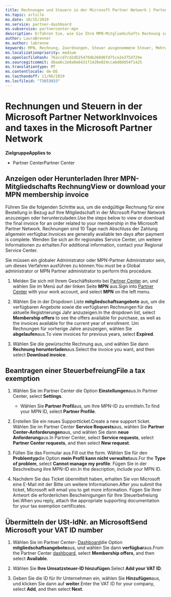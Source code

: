 ```yaml
---
title: Rechnungen und Steuern in der Microsoft Partner Network | Partner Center
ms.topic: article
ms.date: 10/25/2019
ms.service: partner-dashboard
ms.subservice: partnercenter-mpn
description: Erfahren Sie, wie Sie Ihre MPN-Mitgliedschafts Rechnung sowie eine Datei für die Steuerbefreiung anzeigen, herunterladen und Drucken und wie Sie Ihre Umsatzsteuer-ID an Microsoft senden können.
author: LauraBrenner
ms.author: labrenne
keywords: MPN, Rechnung, Zuordnungen, Steuer ausgenommene Steuer, Mehrwertsteuer, Umsatzsteuer-ID
ms.localizationpriority: medium
ms.openlocfilehash: 76accd7cd2db254784b260d6fd75ce2e375d729e
ms.sourcegitcommit: dbaa6c2e8a0e6431f1420e024cca6d0dd54f1425
ms.translationtype: MT
ms.contentlocale: de-DE
ms.lasthandoff: 11/06/2019
ms.locfileid: "73653033"
---
```

# <a name="invoices-and-taxes-in-the-microsoft-partner-network"></a><span data-ttu-id="944c9-104">Rechnungen und Steuern in der Microsoft Partner Network</span><span class="sxs-lookup"><span data-stu-id="944c9-104">Invoices and taxes in the Microsoft Partner Network</span></span>

<span data-ttu-id="944c9-105">**Zielgruppe**</span><span class="sxs-lookup"><span data-stu-id="944c9-105">**Applies to**</span></span>

-  <span data-ttu-id="944c9-106">Partner Center</span><span class="sxs-lookup"><span data-stu-id="944c9-106">Partner Center</span></span>

## <a name="view-or-download-your-mpn-membership-invoice"></a><span data-ttu-id="944c9-107">Anzeigen oder Herunterladen Ihrer MPN-Mitgliedschafts Rechnung</span><span class="sxs-lookup"><span data-stu-id="944c9-107">View or download your MPN membership invoice</span></span>

<span data-ttu-id="944c9-108">Führen Sie die folgenden Schritte aus, um die endgültige Rechnung für eine Bestellung in Bezug auf Ihre Mitgliedschaft in der Microsoft Partner Network anzuzeigen oder herunterzuladen.</span><span class="sxs-lookup"><span data-stu-id="944c9-108">Use the steps below to view or download the final invoice for an order related to your membership in the Microsoft Partner Network.</span></span> <span data-ttu-id="944c9-109">Rechnungen sind 10 Tage nach Abschluss der Zahlung allgemein verfügbar.</span><span class="sxs-lookup"><span data-stu-id="944c9-109">Invoices are generally available ten days after payment is complete.</span></span> <span data-ttu-id="944c9-110">Wenden Sie sich an Ihr regionales Service Center, um weitere Informationen zu erhalten.</span><span class="sxs-lookup"><span data-stu-id="944c9-110">For additional information, contact your Regional Service Center.</span></span>  

<span data-ttu-id="944c9-111">Sie müssen ein globaler Administrator oder MPN-Partner Administrator sein, um dieses Verfahren ausführen zu können.</span><span class="sxs-lookup"><span data-stu-id="944c9-111">You must be a Global administrator or MPN Partner administrator to perform this procedure.</span></span> 

1.  <span data-ttu-id="944c9-112">Melden Sie sich mit Ihrem Geschäftskonto bei [Partner Center](https://partner.microsoft.com/dashboard/home) an, und wählen Sie im Menü auf der linken Seite **MPN** aus.</span><span class="sxs-lookup"><span data-stu-id="944c9-112">Sign into [Partner Center](https://partner.microsoft.com/dashboard/home) with your work account, and select **MPN** on the left menu.</span></span>

4.  <span data-ttu-id="944c9-113">Wählen Sie in der Dropdown Liste **mitgliedschaftsangebote** aus, um die verfügbaren Angebote sowie die verfügbaren Rechnungen für das aktuelle Registrierungs Jahr anzuzeigen.</span><span class="sxs-lookup"><span data-stu-id="944c9-113">In the dropdown list, select **Membership offers** to see the offers available for purchase, as well as the invoices available for the current year of enrollment.</span></span> <span data-ttu-id="944c9-114">Um Rechnungen für vorherige Jahre anzuzeigen, wählen Sie **abgelaufen**aus.</span><span class="sxs-lookup"><span data-stu-id="944c9-114">To view invoices for previous years, select **Expired**.</span></span>

6.  <span data-ttu-id="944c9-115">Wählen Sie die gewünschte Rechnung aus, und wählen Sie dann **Rechnung herunterladen**aus.</span><span class="sxs-lookup"><span data-stu-id="944c9-115">Select the invoice you want, and then select **Download invoice**.</span></span> 

## <a name="file-a-tax-exemption"></a><span data-ttu-id="944c9-116">Beantragen einer Steuerbefreiung</span><span class="sxs-lookup"><span data-stu-id="944c9-116">File a tax exemption</span></span>

1.  <span data-ttu-id="944c9-117">Wählen Sie im Partner Center die Option **Einstellungen**aus.</span><span class="sxs-lookup"><span data-stu-id="944c9-117">In Partner Center, select **Settings**.</span></span>
    - <span data-ttu-id="944c9-118">Wählen Sie **Partner Profil**aus, um Ihre MPN-ID zu ermitteln.</span><span class="sxs-lookup"><span data-stu-id="944c9-118">To find your MPN ID, select **Partner Profile**.</span></span>

2.  <span data-ttu-id="944c9-119">Erstellen Sie ein neues Supportticket.</span><span class="sxs-lookup"><span data-stu-id="944c9-119">Create a new support ticket.</span></span> <span data-ttu-id="944c9-120">Wählen Sie im Partner Center **Service Requests**aus, wählen Sie **Partner Center-Anforderungen**aus, und wählen Sie dann **neue Anforderung**aus.</span><span class="sxs-lookup"><span data-stu-id="944c9-120">In Partner Center, select **Service requests**, select **Partner Center requests**, and then select **New request**.</span></span>

3.  <span data-ttu-id="944c9-121">Füllen Sie das Formular aus.</span><span class="sxs-lookup"><span data-stu-id="944c9-121">Fill out the form.</span></span> <span data-ttu-id="944c9-122">Wählen Sie für den **Problemtyp**die Option **mein Profil kann nicht verwaltet**aus.</span><span class="sxs-lookup"><span data-stu-id="944c9-122">For the **Type of problem**, select **Cannot manage my profile**.</span></span> <span data-ttu-id="944c9-123">Fügen Sie in der Beschreibung ihre MPN-ID ein.</span><span class="sxs-lookup"><span data-stu-id="944c9-123">In the description, include your MPN ID.</span></span>

4.  <span data-ttu-id="944c9-124">Nachdem Sie das Ticket übermittelt haben, erhalten Sie von Microsoft eine E-Mail mit der Bitte um weitere Informationen.</span><span class="sxs-lookup"><span data-stu-id="944c9-124">After you submit the ticket, Microsoft will email you to get more information.</span></span> <span data-ttu-id="944c9-125">Fügen Sie Ihrer Antwort die erforderlichen Bescheinigungen für Ihre Steuerbefreiung bei.</span><span class="sxs-lookup"><span data-stu-id="944c9-125">When you reply, attach the appropriate supporting documentation for your tax exemption certificates.</span></span>

## <a name="send-microsoft-your-vat-id-number"></a><span data-ttu-id="944c9-126">Übermitteln der USt-IdNr. an Microsoft</span><span class="sxs-lookup"><span data-stu-id="944c9-126">Send Microsoft your VAT ID number</span></span>

1.  <span data-ttu-id="944c9-127">Wählen Sie im Partner Center- [Dashboard](https://partner.microsoft.com/dashboard/home)die Option **mitgliedschaftsangebote**aus, und wählen Sie dann **verfügbar**aus.</span><span class="sxs-lookup"><span data-stu-id="944c9-127">From the Partner Center [dashboard](https://partner.microsoft.com/dashboard/home), select **Membership offers**, and then select **Available**.</span></span> 

2.  <span data-ttu-id="944c9-128">Wählen Sie **Ihre Umsatzsteuer-ID hinzufügen**.</span><span class="sxs-lookup"><span data-stu-id="944c9-128">Select **Add your VAT ID**.</span></span> 

3.  <span data-ttu-id="944c9-129">Geben Sie die ID für Ihr Unternehmen ein, wählen Sie **Hinzufügen**aus, und klicken Sie dann auf **weiter**.</span><span class="sxs-lookup"><span data-stu-id="944c9-129">Enter the VAT ID for your company, select **Add**, and then select **Next**.</span></span> 

